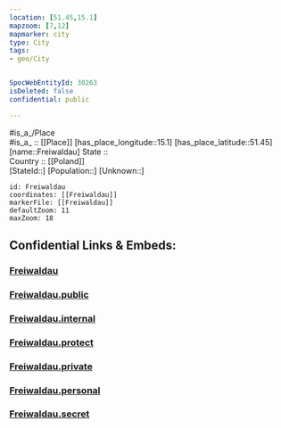 ```yaml
---
location: [51.45,15.1] 
mapzoom: [7,12] 
mapmarker: city 
type: City
tags:
- geo/City


SpocWebEntityId: 30263
isDeleted: false
confidential: public

---
```

#is_a_/Place  
#is_a_ :: [[Place]] 
[has_place_longitude::15.1] 
[has_place_latitude::51.45] 
[name::Freiwaldau] 
State ::  
Country :: [[Poland]]  
[StateId::] 
[Population::] 
[Unknown::] 


```leaflet
id: Freiwaldau
coordinates: [[Freiwaldau]] 
markerFile: [[Freiwaldau]] 
defaultZoom: 11 
maxZoom: 18
```


## Confidential Links & Embeds: 

### [Freiwaldau](/_Standards/Earth/Continent/Europe/Europe~East/Poland/Provinces~Poland/Lubusz/City/Freiwaldau.md) 

### [Freiwaldau.public](/_public/Earth/Continent/Europe/Europe~East/Poland/Provinces~Poland/Lubusz/City/Freiwaldau.public.md) 

### [Freiwaldau.internal](/_internal/Earth/Continent/Europe/Europe~East/Poland/Provinces~Poland/Lubusz/City/Freiwaldau.internal.md) 

### [Freiwaldau.protect](/_protect/Earth/Continent/Europe/Europe~East/Poland/Provinces~Poland/Lubusz/City/Freiwaldau.protect.md) 

### [Freiwaldau.private](/_private/Earth/Continent/Europe/Europe~East/Poland/Provinces~Poland/Lubusz/City/Freiwaldau.private.md) 

### [Freiwaldau.personal](/_personal/Earth/Continent/Europe/Europe~East/Poland/Provinces~Poland/Lubusz/City/Freiwaldau.personal.md) 

### [Freiwaldau.secret](/_secret/Earth/Continent/Europe/Europe~East/Poland/Provinces~Poland/Lubusz/City/Freiwaldau.secret.md)

